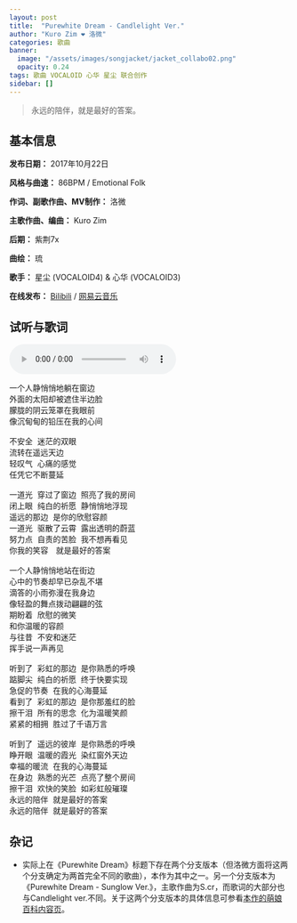```yaml
---
layout: post
title:  "Purewhite Dream - Candlelight Ver."
author: "Kuro Zim ❤ 洛微"
categories: 歌曲
banner: 
  image: "/assets/images/songjacket/jacket_collabo02.png"
  opacity: 0.24
tags: 歌曲 VOCALOID 心华 星尘 联合创作
sidebar: []
---
```


>  永远的陪伴，就是最好的答案。

## 基本信息

**发布日期：** 2017年10月22日

**风格与曲速：** 86BPM / Emotional Folk

**作词、副歌作曲、MV制作：** 洛微

**主歌作曲、编曲：** Kuro Zim

**后期：** 紫荆7x

**曲绘：** 琉

**歌手：** 星尘 (VOCALOID4) & 心华 (VOCALOID3)

**在线发布：** [Bilibili](https://www.bilibili.com/video/av15639021?p=1) / [网易云音乐](https://music.163.com/song?id=516419100)

## 试听与歌词

<audio controls>
	<source src="/assets/audio/collab02.mp3" type="audio/mp3">
</audio>

<pre>
一个人静悄悄地躺在窗边
外面的太阳却被遮住半边脸
朦胧的阴云笼罩在我眼前
像沉甸甸的铅压在我的心间

不安全 迷茫的双眼
流转在遥远天边
轻叹气 心痛的感觉
任凭它不断蔓延

一道光 穿过了窗边 照亮了我的房间
闭上眼 纯白的祈愿 静悄悄地浮现
遥远的那边 是你的欣慰容颜
一道光 驱散了云霄 露出透明的蔚蓝
努力点 自责的苦脸 我不想再看见
你我的笑容　就是最好的答案

一个人静悄悄地站在街边
心中的节奏却早已杂乱不堪
滴答的小雨弥漫在我身边
像轻盈的舞点拨动翩翩的弦
期盼着 欣慰的微笑
和你温暖的容颜
与往昔 不安和迷茫
挥手说一声再见

听到了 彩虹的那边 是你熟悉的呼唤
踮脚尖 纯白的祈愿 终于快要实现
急促的节奏 在我的心海蔓延
看到了 彩虹的那边 是你那羞红的脸
擦干泪 所有的思念 化为温暖笑颜
紧紧的相拥 胜过了千语万言

听到了 遥远的彼岸 是你熟悉的呼唤
睁开眼 温暖的霞光 染红窗外天边
幸福的暖流 在我的心海蔓延
在身边 熟悉的光芒 点亮了整个房间
擦干泪 欢快的笑脸 如彩虹般璀璨
永远的陪伴 就是最好的答案
永远的陪伴 就是最好的答案
</pre>

## 杂记

* 实际上在《Purewhite Dream》标题下存在两个分支版本（但洛微方面将这两个分支确定为两首完全不同的歌曲），本作为其中之一。另一个分支版本为《Purewhite Dream - Sunglow Ver.》，主歌作曲为S.cr，而歌词的大部分也与Candlelight ver.不同。关于这两个分支版本的具体信息可参看[本作的萌娘百科内容页](https://zh.moegirl.org.cn/Purewhite_Dream)。